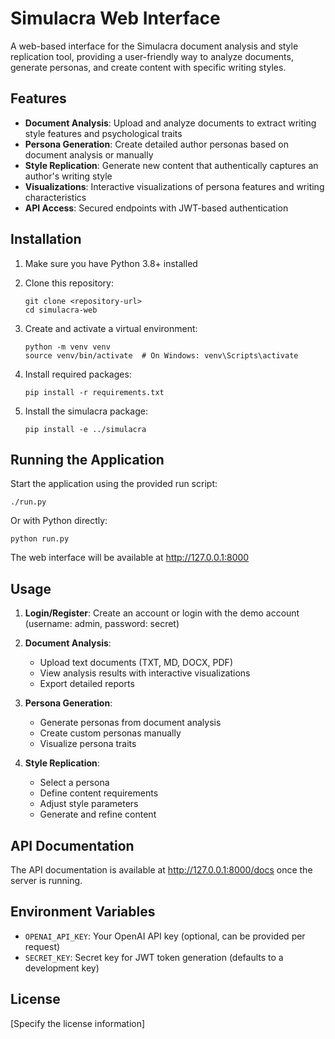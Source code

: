 # Simulacra Web Interface

A web-based interface for the Simulacra document analysis and style replication tool, providing a user-friendly way to analyze documents, generate personas, and create content with specific writing styles.

## Features

- **Document Analysis**: Upload and analyze documents to extract writing style features and psychological traits
- **Persona Generation**: Create detailed author personas based on document analysis or manually
- **Style Replication**: Generate new content that authentically captures an author's writing style
- **Visualizations**: Interactive visualizations of persona features and writing characteristics
- **API Access**: Secured endpoints with JWT-based authentication

## Installation

1. Make sure you have Python 3.8+ installed

2. Clone this repository:
   ```
   git clone <repository-url>
   cd simulacra-web
   ```

3. Create and activate a virtual environment:
   ```
   python -m venv venv
   source venv/bin/activate  # On Windows: venv\Scripts\activate
   ```

4. Install required packages:
   ```
   pip install -r requirements.txt
   ```

5. Install the simulacra package:
   ```
   pip install -e ../simulacra
   ```

## Running the Application

Start the application using the provided run script:

```
./run.py
```

Or with Python directly:

```
python run.py
```

The web interface will be available at http://127.0.0.1:8000

## Usage

1. **Login/Register**: Create an account or login with the demo account (username: admin, password: secret)

2. **Document Analysis**:
   - Upload text documents (TXT, MD, DOCX, PDF)
   - View analysis results with interactive visualizations
   - Export detailed reports

3. **Persona Generation**:
   - Generate personas from document analysis
   - Create custom personas manually
   - Visualize persona traits

4. **Style Replication**:
   - Select a persona
   - Define content requirements
   - Adjust style parameters
   - Generate and refine content

## API Documentation

The API documentation is available at http://127.0.0.1:8000/docs once the server is running.

## Environment Variables

- `OPENAI_API_KEY`: Your OpenAI API key (optional, can be provided per request)
- `SECRET_KEY`: Secret key for JWT token generation (defaults to a development key)

## License

[Specify the license information]

